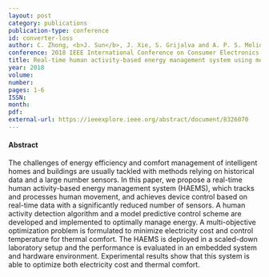 ```yaml
---
layout: post
category: publications
publication-type: conference
id: converter-loss
author: C. Zhong, <b>J. Sun</b>, J. Xie, S. Grijalva and A. P. S. Meliopoulos
conference: 2018 IEEE International Conference on Consumer Electronics (ICCE)
title: Real-time human activity-based energy management system using model predictive control
year: 2018
volume:
number:
pages: 1-6
ISSN:
month:
pdf:
external-url: https://ieeexplore.ieee.org/abstract/document/8326070
---
```


#### Abstract

The challenges of energy efficiency and comfort management of intelligent homes and buildings are usually tackled with methods relying on historical data and a large number sensors. In this paper, we propose a real-time human activity-based energy management system (HAEMS), which tracks and processes human movement, and achieves device control based on real-time data with a significantly reduced number of sensors. A human activity detection algorithm and a model predictive control scheme are developed and implemented to optimally manage energy. A multi-objective optimization problem is formulated to minimize electricity cost and control temperature for thermal comfort. The HAEMS is deployed in a scaled-down laboratory setup and the performance is evaluated in an embedded system and hardware environment. Experimental results show that this system is able to optimize both electricity cost and thermal comfort.